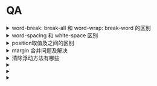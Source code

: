 # QA

<details>
<summary>word-break: break-all 和 word-wrap: break-word 的区别</summary>

![](/img/word-break-word-wrap.png ':size=400xauto')

</details>

<details>
<summary>word-spacing 和 white-space 区别</summary>

word-spacing 表示单词之间间距，white-space 表示是否换行显示的

</details>

<details>
<summary>position取值及之间的区别</summary>

- absolute 相对于父级最近的 position 非 static 的元素，如果不存在则相对于 ICB 初始包含块
- fixed 相对于视口 viewport

</details>

<details>
<summary>margin 合并问题及解决</summary>

https://segmentfault.com/a/1190000013735912

相邻元素的情况

1. 直接将元素的 margin 改为需要的值
2. 相邻元素中间添加一个 1px 的间隔元素
3. 相邻元素加上 display: inline-block; 或者 grid 与 inline-grid 后相邻元素之间的垂直外边距不会合并，不过注意 grid 的浏览器兼容性不太好。
4. 相邻元素可以在其中一个元素外面包一层 div，并设置触发 BFC
5. 浮动与绝对定位之类脱离文档流的元素不发生 margin 合并

</details>

<details>
<summary>清除浮动方法有哪些</summary>

1. 添加额外元素设置 clear: both
2. 使用伪元素:before :after 设置 clear: both
3. 触发 BFC 隔离浮动使之不影响外部元素

</details>

<details>
<summary></summary>



</details>

<details>
<summary></summary>



</details>

<details>
<summary></summary>



</details>
